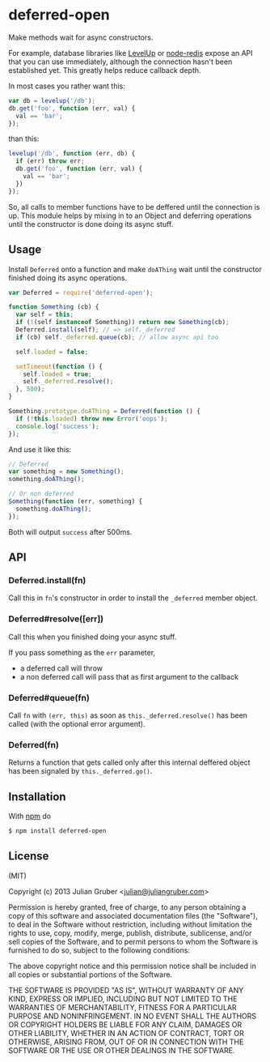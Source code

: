 
# deferred-open

Make methods wait for async constructors.

For example, database libraries like
[LevelUp](https://github.com/rvagg/node-levelup) or
[node-redis](http://ghub.io/redis) expose an API that you can use immediately,
although the connection hasn't been established yet. This greatly helps reduce
callback depth.

In most cases you rather want this:

```js
var db = levelup('/db');
db.get('foo', function (err, val) {
  val == 'bar';
});
```

than this:

```js
levelup('/db', function (err, db) {
  if (err) throw err;
  db.get('foo', function (err, val) {
    val == 'bar';
  })
});
```

So, all calls to member functions have to be deffered until the
connection is up. This module helps by mixing in to an Object and deferring
operations until the constructor is done doing its async stuff.

## Usage

Install `Deferred` onto a function and make `doAThing` wait until the
constructor finished doing its async operations.

```js
var Deferred = require('deferred-open');

function Something (cb) {
  var self = this;
  if (!(self instanceof Something)) return new Something(cb);
  Deferred.install(self); // => self._deferred
  if (cb) self._deferred.queue(cb); // allow async api too

  self.loaded = false;

  setTimeout(function () {
    self.loaded = true;
    self._deferred.resolve();
  }, 500);
}

Something.prototype.doAThing = Deferred(function () {
  if (!this.loaded) throw new Error('oops');
  console.log('success');
});

```

And use it like this:

```js
// Deferred
var something = new Something();
something.doAThing();

// Or non deferred
Something(function (err, something) {
  something.doAThing();
});
```

Both will output `success` after 500ms.

## API

### Deferred.install(fn)

Call this in `fn`'s constructor in order to install the `_deferred` member
object.

### Deferred#resolve([err])

Call this when you finished doing your async stuff.

If you pass something as the `err` parameter,

* a deferred call will throw
* a non deferred call will pass that as first argument to the callback

### Deferred#queue(fn)

Call `fn` with `(err, this)` as soon as `this._deferred.resolve()` has been
called (with the optional error argument).

### Deferred(fn)

Returns a function that gets called only after this internal deffered object
has been signaled by `this._deferred.go()`.

## Installation

With [npm](http://npmjs.org) do

```bash
$ npm install deferred-open
```

## License

(MIT)

Copyright (c) 2013 Julian Gruber &lt;julian@juliangruber.com&gt;

Permission is hereby granted, free of charge, to any person obtaining a copy of
this software and associated documentation files (the "Software"), to deal in
the Software without restriction, including without limitation the rights to
use, copy, modify, merge, publish, distribute, sublicense, and/or sell copies
of the Software, and to permit persons to whom the Software is furnished to do
so, subject to the following conditions:

The above copyright notice and this permission notice shall be included in all
copies or substantial portions of the Software.

THE SOFTWARE IS PROVIDED "AS IS", WITHOUT WARRANTY OF ANY KIND, EXPRESS OR
IMPLIED, INCLUDING BUT NOT LIMITED TO THE WARRANTIES OF MERCHANTABILITY,
FITNESS FOR A PARTICULAR PURPOSE AND NONINFRINGEMENT. IN NO EVENT SHALL THE
AUTHORS OR COPYRIGHT HOLDERS BE LIABLE FOR ANY CLAIM, DAMAGES OR OTHER
LIABILITY, WHETHER IN AN ACTION OF CONTRACT, TORT OR OTHERWISE, ARISING FROM,
OUT OF OR IN CONNECTION WITH THE SOFTWARE OR THE USE OR OTHER DEALINGS IN THE
SOFTWARE.
